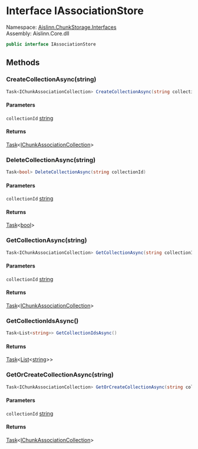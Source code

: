 # <a id="Aislinn_ChunkStorage_Interfaces_IAssociationStore"></a> Interface IAssociationStore

Namespace: [Aislinn.ChunkStorage.Interfaces](Aislinn.ChunkStorage.Interfaces.md)  
Assembly: Aislinn.Core.dll  

```csharp
public interface IAssociationStore
```

## Methods

### <a id="Aislinn_ChunkStorage_Interfaces_IAssociationStore_CreateCollectionAsync_System_String_"></a> CreateCollectionAsync\(string\)

```csharp
Task<IChunkAssociationCollection> CreateCollectionAsync(string collectionId)
```

#### Parameters

`collectionId` [string](https://learn.microsoft.com/dotnet/api/system.string)

#### Returns

 [Task](https://learn.microsoft.com/dotnet/api/system.threading.tasks.task\-1)<[IChunkAssociationCollection](Aislinn.ChunkStorage.Interfaces.IChunkAssociationCollection.md)\>

### <a id="Aislinn_ChunkStorage_Interfaces_IAssociationStore_DeleteCollectionAsync_System_String_"></a> DeleteCollectionAsync\(string\)

```csharp
Task<bool> DeleteCollectionAsync(string collectionId)
```

#### Parameters

`collectionId` [string](https://learn.microsoft.com/dotnet/api/system.string)

#### Returns

 [Task](https://learn.microsoft.com/dotnet/api/system.threading.tasks.task\-1)<[bool](https://learn.microsoft.com/dotnet/api/system.boolean)\>

### <a id="Aislinn_ChunkStorage_Interfaces_IAssociationStore_GetCollectionAsync_System_String_"></a> GetCollectionAsync\(string\)

```csharp
Task<IChunkAssociationCollection> GetCollectionAsync(string collectionId)
```

#### Parameters

`collectionId` [string](https://learn.microsoft.com/dotnet/api/system.string)

#### Returns

 [Task](https://learn.microsoft.com/dotnet/api/system.threading.tasks.task\-1)<[IChunkAssociationCollection](Aislinn.ChunkStorage.Interfaces.IChunkAssociationCollection.md)\>

### <a id="Aislinn_ChunkStorage_Interfaces_IAssociationStore_GetCollectionIdsAsync"></a> GetCollectionIdsAsync\(\)

```csharp
Task<List<string>> GetCollectionIdsAsync()
```

#### Returns

 [Task](https://learn.microsoft.com/dotnet/api/system.threading.tasks.task\-1)<[List](https://learn.microsoft.com/dotnet/api/system.collections.generic.list\-1)<[string](https://learn.microsoft.com/dotnet/api/system.string)\>\>

### <a id="Aislinn_ChunkStorage_Interfaces_IAssociationStore_GetOrCreateCollectionAsync_System_String_"></a> GetOrCreateCollectionAsync\(string\)

```csharp
Task<IChunkAssociationCollection> GetOrCreateCollectionAsync(string collectionId)
```

#### Parameters

`collectionId` [string](https://learn.microsoft.com/dotnet/api/system.string)

#### Returns

 [Task](https://learn.microsoft.com/dotnet/api/system.threading.tasks.task\-1)<[IChunkAssociationCollection](Aislinn.ChunkStorage.Interfaces.IChunkAssociationCollection.md)\>

